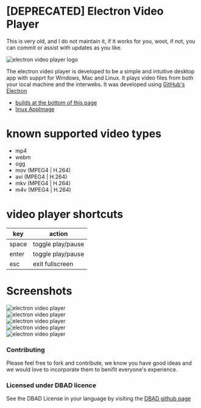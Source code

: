 # [DEPRECATED] Electron Video Player

This is very old, and I do not maintain it, if it works for you, woot, if not, you can commit or assist with updates as you like.

![electron video player logo](https://github.com/RIAEvangelist/electron-video-player/blob/master/app/img/logo-256.png)  

The electron video player is developed to be a simple and intuitive desktop app with supprt for Windows, Mac and Linux. It plays video files from both your local machine and the interwebs. It was developed using [GitHub's Electron](https://github.com/atom/electron)

- [builds at the bottom of this page](https://github.com/RIAEvangelist/electron-video-player/releases/tag/v1.0.0)  
- [linux AppImage](https://github.com/RIAEvangelist/electron-video-player/releases/tag/v2.0.0)

# known supported video types
- mp4
- webm
- ogg
- mov (MPEG4 | H.264)
- avi (MPEG4 | H.264)
- mkv (MPEG4 | H.264)
- m4v (MPEG4 | H.264)

# video player shortcuts

|key|action|
|---|---|
|space|toggle play/pause|
|enter|toggle play/pause|
|esc|exit fullscreen|

# Screenshots

![electron video player](https://github.com/RIAEvangelist/electron-video-player/blob/master/screenshots/elPlay-s.png)  
![electron video player](https://github.com/RIAEvangelist/electron-video-player/blob/master/screenshots/paused.png)  
![electron video player](https://github.com/RIAEvangelist/electron-video-player/blob/master/screenshots/fsPlaying.png)  
![electron video player](https://github.com/RIAEvangelist/electron-video-player/blob/master/screenshots/smallplaying.png)   
![electron video player](https://github.com/RIAEvangelist/electron-video-player/blob/master/screenshots/smControls.png)   

### Contributing  
Please feel free to fork and contribute, we know you have good ideas and we would love to incorporate them to benifit everyone's experience.

### Licensed under DBAD licence
See the DBAD License in your language by visiting the [DBAD github page](https://github.com/philsturgeon/dbad)  
